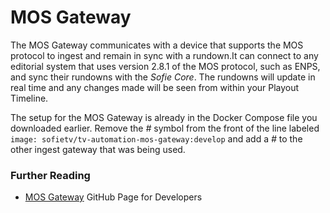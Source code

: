 # MOS Gateway

The MOS Gateway communicates with a device that supports the MOS protocol to ingest and remain in sync with a rundown.It can connect to any editorial system that uses version 2.8.1 of the MOS protocol, such as ENPS, and sync their rundowns with the _Sofie Core_. The rundowns will update in real time and any changes made will be seen from within your Playout Timeline. 

The setup for the MOS Gateway is already in the Docker Compose file you downloaded earlier. Remove the _\#_ symbol from the front of the line labeled `image: sofietv/tv-automation-mos-gateway:develop` and add a _\#_ to the other ingest gateway that was being used.

### Further Reading

* [MOS Gateway](https://github.com/nrkno/tv-automation-mos-gateway) GitHub Page for Developers

